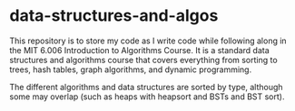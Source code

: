# data-structures-and-algos

This repository is to store my code as I write code while following along in the MIT 6.006 Introduction to Algorithms Course. It is a standard data structures and algorithms course that covers everything from sorting to trees, hash tables, graph algorithms, and dynamic programming.

The different algorithms and data structures are sorted by type, although some may overlap (such as heaps with heapsort and BSTs and BST sort).